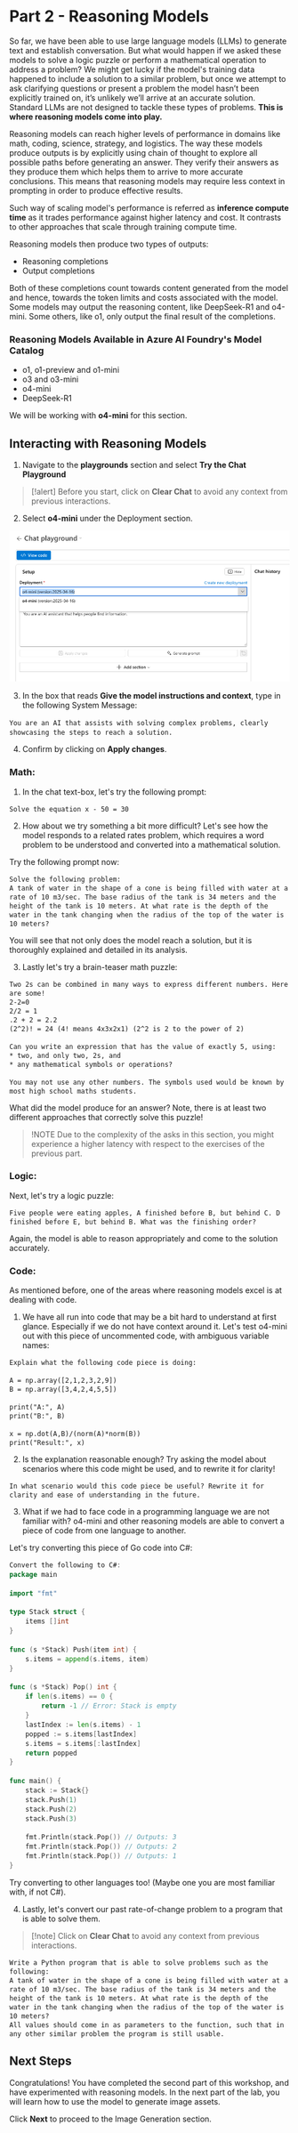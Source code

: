 # Part 2 - Reasoning Models

So far, we have been able to use large language models (LLMs) to generate text and establish conversation. But what would happen if we asked these models to solve a logic puzzle or perform a mathematical operation to address a problem? We might get lucky if the model's training data happened to include a solution to a similar problem, but once we attempt to ask clarifying questions or present a problem the model hasn’t been explicitly trained on, it’s unlikely we’ll arrive at an accurate solution. Standard LLMs are not designed to tackle these types of problems. **This is where reasoning models come into play.**

Reasoning models can reach higher levels of performance in domains like math, coding, science, strategy, and logistics. The way these models produce outputs is by explicitly using chain of thought to explore all possible paths before generating an answer. They verify their answers as they produce them which helps them to arrive to more accurate conclusions. This means that reasoning models may require less context in prompting in order to produce effective results.

Such way of scaling model's performance is referred as **inference compute time** as it trades performance against higher latency and cost. It contrasts to other approaches that scale through training compute time.

Reasoning models then produce two types of outputs:

- Reasoning completions
- Output completions

Both of these completions count towards content generated from the model and hence, towards the token limits and costs associated with the model. Some models may output the reasoning content, like DeepSeek-R1 and o4-mini. Some others, like o1, only output the final result of the completions.

### Reasoning Models Available in Azure AI Foundry's Model Catalog

- o1, o1-preview and o1-mini
- o3 and o3-mini
- o4-mini
- DeepSeek-R1

We will be working with **o4-mini** for this section.

## Interacting with Reasoning Models

1. Navigate to the  **playgrounds** section and select **Try the Chat Playground**

>[!alert] Before you start, click on **Clear Chat** to avoid any context from previous interactions.


2. Select **o4-mini** under the Deployment section.

![Selecting a reasoning model from deployments](./Images/aifoundry-reasoning-modelselect.png)

3. In the box that reads **Give the model instructions and context**, type in the following System Message:

`You are an AI that assists with solving complex problems, clearly showcasing the steps to reach a solution.`

4. Confirm by clicking on **Apply changes**.

### **Math**:

1. In the chat text-box, let's try the following prompt:

```
Solve the equation x - 50 = 30
```

2. How about we try something a bit more difficult? Let's see how the model responds to a related rates problem, which requires a word problem to be understood and converted into a mathematical solution. 

Try the following prompt now:

```
Solve the following problem:
A tank of water in the shape of a cone is being filled with water at a rate of 10 m3/sec. The base radius of the tank is 34 meters and the height of the tank is 10 meters. At what rate is the depth of the water in the tank changing when the radius of the top of the water is 10 meters?
```

You will see that not only does the model reach a solution, but it is thoroughly explained and detailed in its analysis. 

3. Lastly let's try a brain-teaser math puzzle:

```
Two 2s can be combined in many ways to express different numbers. Here are some!
2-2=0
2/2 = 1
.2 + 2 = 2.2
(2^2)! = 24 (4! means 4x3x2x1) (2^2 is 2 to the power of 2)

Can you write an expression that has the value of exactly 5, using:
* two, and only two, 2s, and
* any mathematical symbols or operations?

You may not use any other numbers. The symbols used would be known by most high school maths students.
```

What did the model produce for an answer? Note, there is at least two different approaches that correctly solve this puzzle!

> !NOTE
> Due to the complexity of the asks in this section, you might experience a higher latency with respect to the exercises of the previous part. 

### **Logic**:

Next, let's try a logic puzzle:

```
Five people were eating apples, A finished before B, but behind C. D finished before E, but behind B. What was the finishing order?
```

Again, the model is able to reason appropriately and come to the solution accurately. 

### **Code**:

As mentioned before, one of the areas where reasoning models excel is at dealing with code. 

1. We have all run into code that may be a bit hard to understand at first glance. Especially if we do not have context around it. Let's test o4-mini out with this piece of uncommented code, with ambiguous variable names:

```
Explain what the following code piece is doing:

A = np.array([2,1,2,3,2,9])
B = np.array([3,4,2,4,5,5])
 
print("A:", A)
print("B:", B)

x = np.dot(A,B)/(norm(A)*norm(B))
print("Result:", x)
```

2. Is the explanation reasonable enough? Try asking the model about scenarios where this code might be used, and to rewrite it for clarity!

```
In what scenario would this code piece be useful? Rewrite it for clarity and ease of understanding in the future.
```

3. What if we had to face code in a programming language we are not familiar with? o4-mini and other reasoning models are able to convert a piece of code from one language to another. 

Let's try converting this piece of Go code into C#:


```Go
Convert the following to C#:
package main

import "fmt"

type Stack struct {
    items []int
}

func (s *Stack) Push(item int) {
    s.items = append(s.items, item)
}

func (s *Stack) Pop() int {
    if len(s.items) == 0 {
        return -1 // Error: Stack is empty
    }
    lastIndex := len(s.items) - 1
    popped := s.items[lastIndex]
    s.items = s.items[:lastIndex]
    return popped
}

func main() {
    stack := Stack{}
    stack.Push(1)
    stack.Push(2)
    stack.Push(3)
    
    fmt.Println(stack.Pop()) // Outputs: 3
    fmt.Println(stack.Pop()) // Outputs: 2
    fmt.Println(stack.Pop()) // Outputs: 1
}
```

Try converting to other languages too! (Maybe one you are most familiar with, if not C#).

4. Lastly, let's convert our past rate-of-change problem to a program that is able to solve them. 

>[!note] Click on **Clear Chat** to avoid any context from previous interactions.

```
Write a Python program that is able to solve problems such as the following: 
A tank of water in the shape of a cone is being filled with water at a rate of 10 m3/sec. The base radius of the tank is 34 meters and the height of the tank is 10 meters. At what rate is the depth of the water in the tank changing when the radius of the top of the water is 10 meters? 
All values should come in as parameters to the function, such that in any other similar problem the program is still usable.
```

## Next Steps

Congratulations! You have completed the second part of this workshop, and have experimented with reasoning models. In the next part of the lab, you will learn how to use the model to generate image assets.

Click **Next** to proceed to the Image Generation section.